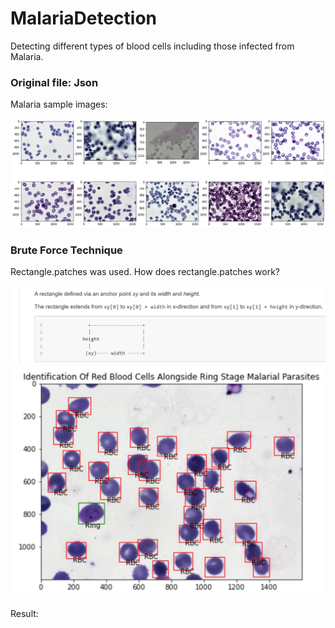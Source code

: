 # MalariaDetection
Detecting different types of blood cells including those infected from Malaria.

### Original file: Json

Malaria sample images:

<div align="left">
    <img src="https://github.com/ShikharGhimire/MalariaDetection/blob/main/Malaria%20screenshot.png" width="600px"</img> 
</div>

### Brute Force Technique

Rectangle.patches was used. How does rectangle.patches work?

<div align="left">
    <img src="https://github.com/ShikharGhimire/MalariaDetection/blob/main/rectangle.JPG" width="600px"</img> 
</div>

<div align="left">
    <img src="https://github.com/ShikharGhimire/MalariaDetection/blob/main/malariabb.JPG" width="600px"</img> 
</div>

Result:

